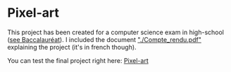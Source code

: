 # Pixel-art
This project has been created for a computer science exam in high-school ([see Baccalauréat](https://en.wikipedia.org/wiki/Baccalauréat)).
I included the document ["./Compte\_rendu.pdf"](https://github.com/Louis700/Pixel-art/blob/master/Compte_rendu.pdf) explaining the project (it's in french though).

You can test the final project right here: [Pixel-art](https://louis700.github.io/Pixel-art/)
